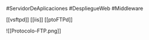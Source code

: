 #ServidorDeAplicaciones #DespliegueWeb #Middleware

[[vsftpd]]
[[iis]]
[[ptoFTPd]]

![[Protocolo-FTP.png]]




